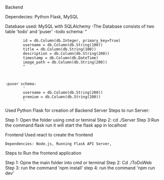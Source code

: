 Backend

Dependecies: Python Flask, MySQL

Database used: MySQL with SQLAlchemy
    -The Database consists of two table 'todo' and 'puser'
    -todo schema:
            "
          
            
            id = db.Column(db.Integer, primary_key=True)
            username = db.Column(db.String(100))
            title = db.Column(db.String(100))
            description = db.Column(db.String(200))
            timestamp = db.Column(db.DateTime)
            image_path = db.Column(db.String(200))
            "


            
    -puser schema:
            '    
            username = db.Column(db.String(200))
            premium = db.Column(db.String(200))
            '

Used Python Flask for creation of Backend Server
Steps to run Server:

Step 1: Open the folder using cmd or teminal
Step 2: cd ./Server
Step 3:Run the command flask run
        it will start the flask app in localhost

Frontend
    Used react to create the frontend

    Dependencies: Node.js, Running Flask API Server,

Steps to Run the frontend application

Step 1:
        Opne the main folder into cmd or terminal
Step 2:
        Cd ./ToDoWeb
Step 3:
        run the command 'npm install'
step 4: 
        run the command 'npm run dev'
